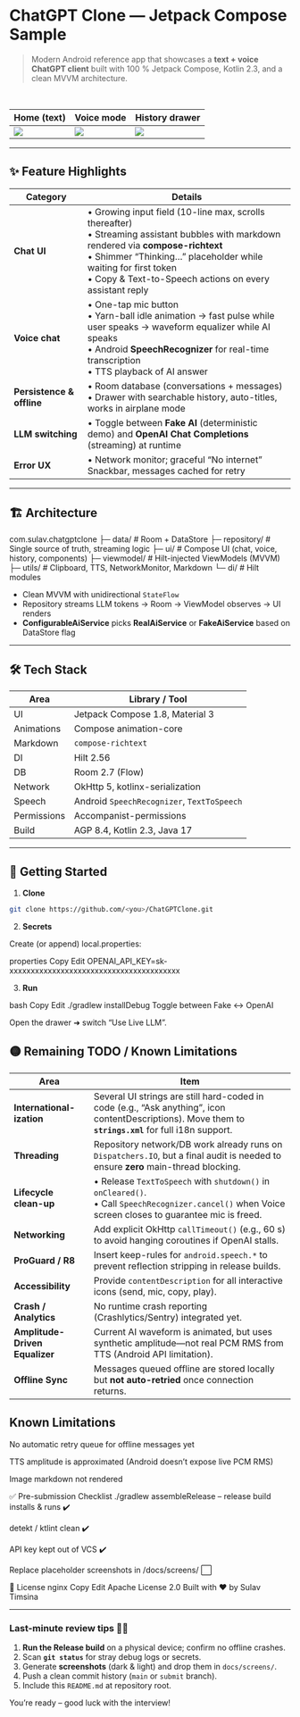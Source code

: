 # ChatGPT Clone — Jetpack Compose Sample

> Modern Android reference app that showcases a **text + voice ChatGPT client** built with 100 % Jetpack Compose, Kotlin 2.3, and a clean MVVM architecture.

<br/>

| Home (text) | Voice mode | History drawer |
|---|---|---|
| ![](docs/screens/chat_light.png) | ![](docs/screens/voice_dark.png) | ![](docs/screens/history_light.png) |

---

## ✨ Feature Highlights

| Category | Details |
|----------|---------|
| **Chat UI** | • Growing input field (10-line max, scrolls thereafter) <br>• Streaming assistant bubbles with markdown rendered via **compose-richtext** <br>• Shimmer “Thinking…” placeholder while waiting for first token <br>• Copy & Text-to-Speech actions on every assistant reply |
| **Voice chat** | • One-tap mic button <br>• Yarn-ball idle animation → fast pulse while user speaks → waveform equalizer while AI speaks <br>• Android **SpeechRecognizer** for real-time transcription <br>• TTS playback of AI answer |
| **Persistence & offline** | • Room database (conversations + messages) <br>• Drawer with searchable history, auto-titles, works in airplane mode |
| **LLM switching** | • Toggle between **Fake AI** (deterministic demo) and **OpenAI Chat Completions** (streaming) at runtime |
| **Error UX** | • Network monitor; graceful “No internet” Snackbar, messages cached for retry |

---

## 🏗️ Architecture
com.sulav.chatgptclone
├─ data/ # Room + DataStore
├─ repository/ # Single source of truth, streaming logic
├─ ui/ # Compose UI (chat, voice, history, components)
├─ viewmodel/ # Hilt-injected ViewModels (MVVM)
├─ utils/ # Clipboard, TTS, NetworkMonitor, Markdown
└─ di/ # Hilt modules

* Clean MVVM with unidirectional `StateFlow`  
* Repository streams LLM tokens → Room → ViewModel observes → UI renders  
* **ConfigurableAiService** picks **RealAiService** or **FakeAiService** based on DataStore flag

---

## 🛠️ Tech Stack

| Area | Library / Tool |
|------|----------------|
| UI | Jetpack Compose 1.8, Material 3 |
| Animations | Compose animation-core |
| Markdown | `compose-richtext` |
| DI | Hilt 2.56 |
| DB | Room 2.7 (Flow) |
| Network | OkHttp 5, kotlinx-serialization |
| Speech | Android `SpeechRecognizer`, `TextToSpeech` |
| Permissions | Accompanist-permissions |
| Build | AGP 8.4, Kotlin 2.3, Java 17 |

---

## 🚀 Getting Started

1. **Clone**

```bash
git clone https://github.com/<you>/ChatGPTClone.git
```

2. **Secrets**

Create (or append) local.properties:

properties
Copy
Edit
OPENAI_API_KEY=sk-xxxxxxxxxxxxxxxxxxxxxxxxxxxxxxxxxxxxxxxx

3. **Run**

bash
Copy
Edit
./gradlew installDebug
Toggle between Fake ↔︎ OpenAI

Open the drawer ➜ switch “Use Live LLM”.

## 🟡 Remaining TODO / Known Limitations

| Area | Item |
|------|------|
| **International-ization** | Several UI strings are still hard-coded in code (e.g., “Ask anything”, icon contentDescriptions). Move them to **`strings.xml`** for full i18n support. |
| **Threading** | Repository network/DB work already runs on `Dispatchers.IO`, but a final audit is needed to ensure **zero** main-thread blocking. |
| **Lifecycle clean-up** | • Release `TextToSpeech` with `shutdown()` in `onCleared()`.<br>• Call `SpeechRecognizer.cancel()` when Voice screen closes to guarantee mic is freed. |
| **Networking** | Add explicit OkHttp `callTimeout()` (e.g., 60 s) to avoid hanging coroutines if OpenAI stalls. |
| **ProGuard / R8** | Insert keep-rules for `android.speech.*` to prevent reflection stripping in release builds. |
| **Accessibility** | Provide `contentDescription` for all interactive icons (send, mic, copy, play). |
| **Crash / Analytics** | No runtime crash reporting (Crashlytics/Sentry) integrated yet. |
| **Amplitude-Driven Equalizer** | Current AI waveform is animated, but uses synthetic amplitude—not real PCM RMS from TTS (Android API limitation). |
| **Offline Sync** | Messages queued offline are stored locally but **not auto-retried** once connection returns. |

## Known Limitations
No automatic retry queue for offline messages yet

TTS amplitude is approximated (Android doesn’t expose live PCM RMS)

Image markdown not rendered

✅ Pre-submission Checklist
./gradlew assembleRelease – release build installs & runs ✔️

detekt / ktlint clean ✔️

API key kept out of VCS ✔️

Replace placeholder screenshots in /docs/screens/ ⬜

📄 License
nginx
Copy
Edit
Apache License 2.0
Built with ❤️ by Sulav Timsina

---

### Last-minute review tips 🕵️‍♂️

1. **Run the Release build** on a physical device; confirm no offline crashes.  
2. Scan **`git status`** for stray debug logs or secrets.  
3. Generate **screenshots** (dark & light) and drop them in `docs/screens/`.  
4. Push a clean commit history (`main` or `submit` branch).  
5. Include this `README.md` at repository root.

You’re ready – good luck with the interview!
